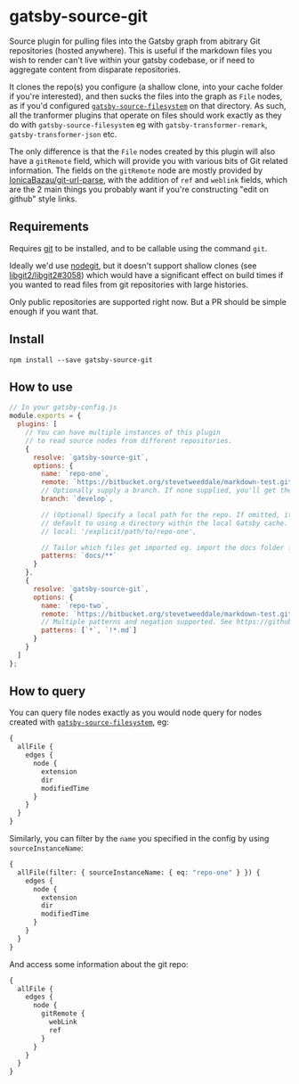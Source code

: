 # gatsby-source-git

Source plugin for pulling files into the Gatsby graph from abitrary Git repositories (hosted anywhere). This is useful if the markdown files you wish to render can't live within your gatsby codebase, or if need to aggregate content from disparate repositories.

It clones the repo(s) you configure (a shallow clone, into your cache folder if
you're interested), and then sucks the files into the graph as `File` nodes, as
if you'd configured
[`gatsby-source-filesystem`](https://www.gatsbyjs.org/packages/gatsby-source-filesystem/)
on that directory. As such, all the tranformer plugins that operate on files
should work exactly as they do with `gatsby-source-filesystem` eg with
`gatsby-transformer-remark`, `gatsby-transformer-json` etc.

The only difference is that the `File` nodes created by this plugin will
also have a `gitRemote` field, which will provide you with various bits of
Git related information. The fields on the `gitRemote` node are
mostly provided by
[IonicaBazau/git-url-parse](https://github.com/IonicaBizau/git-url-parse), with
the addition of `ref` and `weblink` fields, which are
the 2 main things you probably want if you're constructing "edit on github"
style links.

## Requirements

Requires [git](http://git-scm.com/downloads) to be installed, and to be callable using the command `git`.

Ideally we'd use [nodegit](https://github.com/nodegit/nodegit), but it doesn't support shallow clones (see [libgit2/libgit2#3058](https://github.com/libgit2/libgit2/issues/3058)) which would have a significant effect on build times if you wanted to read files from git repositories with large histories.

Only public repositories are supported right now. But a PR should be simple enough if you want that.

## Install

`npm install --save gatsby-source-git`

## How to use

```javascript
// In your gatsby-config.js
module.exports = {
  plugins: [
    // You can have multiple instances of this plugin
    // to read source nodes from different repositories.
    {
      resolve: `gatsby-source-git`,
      options: {
        name: `repo-one`,
        remote: `https://bitbucket.org/stevetweeddale/markdown-test.git`,
        // Optionally supply a branch. If none supplied, you'll get the default branch.
        branch: `develop`,

        // (Optional) Specify a local path for the repo. If omitted, it will
        // default to using a directory within the local Gatsby cache.
        // local: '/explicit/path/to/repo-one',

        // Tailor which files get imported eg. import the docs folder from a codebase.
        patterns: `docs/**`
      }
    },
    {
      resolve: `gatsby-source-git`,
      options: {
        name: `repo-two`,
        remote: `https://bitbucket.org/stevetweeddale/markdown-test.git`,
        // Multiple patterns and negation supported. See https://github.com/mrmlnc/fast-glob
        patterns: [`*`, `!*.md`]
      }
    }
  ]
};
```

## How to query

You can query file nodes exactly as you would node query for nodes created with
[`gatsby-source-filesystem`](https://www.gatsbyjs.org/packages/gatsby-source-filesystem/),
eg:

```graphql
{
  allFile {
    edges {
      node {
        extension
        dir
        modifiedTime
      }
    }
  }
}
```

Similarly, you can filter by the `name` you specified in the config by using
`sourceInstanceName`:

```graphql
{
  allFile(filter: { sourceInstanceName: { eq: "repo-one" } }) {
    edges {
      node {
        extension
        dir
        modifiedTime
      }
    }
  }
}
```

And access some information about the git repo:

```graphql
{
  allFile {
    edges {
      node {
        gitRemote {
          webLink
          ref
        }
      }
    }
  }
}
```
